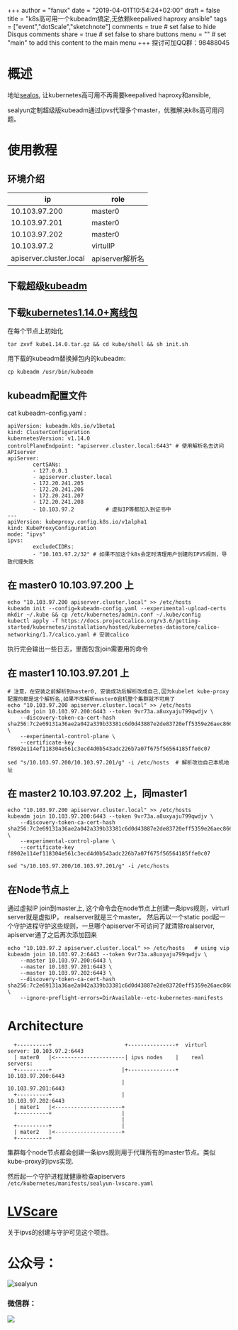 +++
author = "fanux"
date = "2019-04-01T10:54:24+02:00"
draft = false
title = "k8s高可用一个kubeadm搞定,无依赖keepalived haproxy ansible"
tags = ["event","dotScale","sketchnote"]
comments = true     # set false to hide Disqus comments
share = true        # set false to share buttons
menu = ""           # set "main" to add this content to the main menu
+++
探讨可加QQ群：98488045

# 概述
地址[sealos](https://github.com/fanux/sealos), 让kubernetes高可用不再需要keepalived haproxy和ansible, 

sealyun定制超级版kubeadm通过ipvs代理多个master，优雅解决k8s高可用问题。

# 使用教程
## 环境介绍
|ip | role|
| --- | --- |
| 10.103.97.200 | master0|
| 10.103.97.201 | master0|
| 10.103.97.202 | master0|
| 10.103.97.2 | virtulIP|
| apiserver.cluster.local | apiserver解析名|

## 下载超级[kubeadm](https://github.com/fanux/kube/releases/tag/v0.0.30-kubeadm-lvscare)
## 下载[kubernetes1.14.0+离线包](http://store.lameleg.com)
在每个节点上初始化
```
tar zxvf kube1.14.0.tar.gz && cd kube/shell && sh init.sh
```
用下载的kubeadm替换掉包内的kubeadm:
```
cp kubeadm /usr/bin/kubeadm
```

## kubeadm配置文件 
cat kubeadm-config.yaml :

```
apiVersion: kubeadm.k8s.io/v1beta1
kind: ClusterConfiguration
kubernetesVersion: v1.14.0
controlPlaneEndpoint: "apiserver.cluster.local:6443" # 使用解析名去访问APIserver
apiServer:
        certSANs:
        - 127.0.0.1
        - apiserver.cluster.local
        - 172.20.241.205
        - 172.20.241.206
        - 172.20.241.207
        - 172.20.241.208
        - 10.103.97.2          # 虚拟IP等都加入到证书中
---
apiVersion: kubeproxy.config.k8s.io/v1alpha1
kind: KubeProxyConfiguration
mode: "ipvs"
ipvs:
        excludeCIDRs: 
        - "10.103.97.2/32" # 如果不加这个k8s会定时清理用户创建的IPVS规则，导致代理失败
```
## 在 master0 10.103.97.200 上
```
echo "10.103.97.200 apiserver.cluster.local" >> /etc/hosts
kubeadm init --config=kubeadm-config.yaml --experimental-upload-certs  
mkdir ~/.kube && cp /etc/kubernetes/admin.conf ~/.kube/config
kubectl apply -f https://docs.projectcalico.org/v3.6/getting-started/kubernetes/installation/hosted/kubernetes-datastore/calico-networking/1.7/calico.yaml # 安装calico
```
执行完会输出一些日志，里面包含join需要用的命令

## 在 master1 10.103.97.201 上
```
# 注意，在安装之前解析到master0, 安装成功后解析改成自己,因为kubelet kube-proxy配置的都是这个解析名,如果不改解析master0宕机整个集群就不可用了
echo "10.103.97.200 apiserver.cluster.local" >> /etc/hosts 
kubeadm join 10.103.97.200:6443 --token 9vr73a.a8uxyaju799qwdjv \
    --discovery-token-ca-cert-hash sha256:7c2e69131a36ae2a042a339b33381c6d0d43887e2de83720eff5359e26aec866 \
    --experimental-control-plane \
    --certificate-key f8902e114ef118304e561c3ecd4d0b543adc226b7a07f675f56564185ffe0c07 

sed "s/10.103.97.200/10.103.97.201/g" -i /etc/hosts  # 解析改也自己本机地址
```

## 在 master2 10.103.97.202 上，同master1
```
echo "10.103.97.200 apiserver.cluster.local" >> /etc/hosts
kubeadm join 10.103.97.200:6443 --token 9vr73a.a8uxyaju799qwdjv \
    --discovery-token-ca-cert-hash sha256:7c2e69131a36ae2a042a339b33381c6d0d43887e2de83720eff5359e26aec866 \
    --experimental-control-plane \
    --certificate-key f8902e114ef118304e561c3ecd4d0b543adc226b7a07f675f56564185ffe0c07  

sed "s/10.103.97.200/10.103.97.201/g" -i /etc/hosts
```

## 在Node节点上
通过虚拟IP join到master上, 这个命令会在node节点上创建一条ipvs规则，virturl server就是虚拟IP， realserver就是三个master。
然后再以一个static pod起一个守护进程守护这些规则，一旦哪个apiserver不可访问了就清除realserver, apiserver通了之后再次添加回来
```
echo "10.103.97.2 apiserver.cluster.local" >> /etc/hosts   # using vip
kubeadm join 10.103.97.2:6443 --token 9vr73a.a8uxyaju799qwdjv \
    --master 10.103.97.200:6443 \
    --master 10.103.97.201:6443 \
    --master 10.103.97.202:6443 \
    --discovery-token-ca-cert-hash sha256:7c2e69131a36ae2a042a339b33381c6d0d43887e2de83720eff5359e26aec866 \
    --ignore-preflight-errors=DirAvailable--etc-kubernetes-manifests
```

# Architecture
```
  +----------+                       +---------------+  virturl server: 10.103.97.2:6443
  | mater0   |<----------------------| ipvs nodes    |    real servers:
  +----------+                      |+---------------+            10.103.97.200:6443
                                    |                             10.103.97.201:6443
  +----------+                      |                             10.103.97.202:6443
  | mater1   |<---------------------+
  +----------+                      |
                                    |
  +----------+                      |
  | mater2   |<---------------------+
  +----------+
```

集群每个node节点都会创建一条ipvs规则用于代理所有的master节点。类似kube-proxy的ipvs实现.

然后起一个守护进程就健康检查apiservers `/etc/kubernetes/manifests/sealyun-lvscare.yaml`

# [LVScare](https://github.com/fanux/LVScare)
关于ipvs的创建与守护可见这个项目。


# 公众号：
![sealyun](https://sealyun.com/kubernetes-qrcode.jpg)

### 微信群：
![](/wechatgroup1.png)

